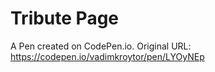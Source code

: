 # Tribute Page

A Pen created on CodePen.io. Original URL: 
https://codepen.io/vadimkroytor/pen/LYOyNEp



